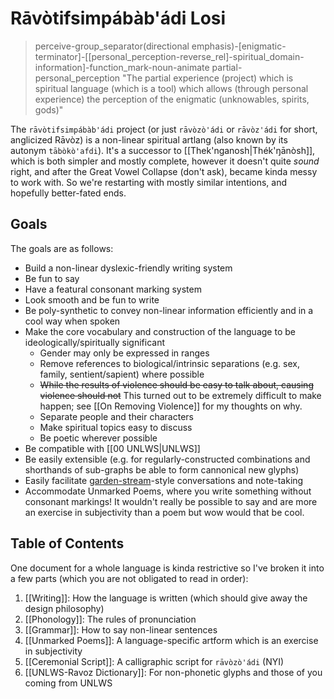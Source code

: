 # Rāvòtifsimpábàb'ádi Losi
> perceive-group_separator(directional emphasis)-\[enigmatic-terminator\]-\[\[personal_perception-reverse_rel\]-spiritual_domain-information\]-function_mark-noun-animate partial-personal_perception
> "The partial experience (project) which is spiritual language (which is a tool) which allows (through personal experience) the perception of the enigmatic (unknowables, spirits, gods)"

The `rāvòtifsimpábàb'ádi` project (or just `rāvòzò'ádi` or `rāvòz'ádi` for short, anglicized Rāvòz) is a non-linear spiritual artlang (also known by its autonym `tābòkò'afdi`).
It's a successor to [[Thek'nganosh|Thék'ŋānòsh]], which is both simpler and mostly complete, however it doesn't quite *sound* right, and after the Great Vowel Collapse (don't ask), became kinda messy to work with. So we're restarting with mostly similar intentions, and hopefully better-fated ends.

## Goals
The goals are as follows:
- Build a non-linear dyslexic-friendly writing system
- Be fun to say
- Have a featural consonant marking system
- Look smooth and be fun to write
- Be poly-synthetic to convey non-linear information efficiently and in a cool way when spoken
- Make the core vocabulary and construction of the language to be ideologically/spiritually significant
	- Gender may only be expressed in ranges
	- Remove references to biological/intrinsic separations (e.g. sex, family, sentient/sapient) where possible
	- ~~While the results of violence should be easy to talk about, causing violence should not~~ This turned out to be extremely difficult to make happen; see [[On Removing Violence]] for my thoughts on why.
	- Separate people and their characters
	- Make spiritual topics easy to discuss
	- Be poetic wherever possible
- Be compatible with [[00 UNLWS|UNLWS]]
- Be easily extensible (e.g. for regularly-constructed combinations and shorthands of sub-graphs be able to form cannonical new glyphs)
- Easily facilitate [garden-stream](https://hapgood.us/2015/10/17/the-garden-and-the-stream-a-technopastoral/)-style conversations and note-taking
- Accommodate Unmarked Poems, where you write something without consonant markings! It wouldn't really be possible to say and are more an exercise in subjectivity than a poem but wow would that be cool.

## Table of Contents
One document for a whole language is kinda restrictive so I've broken it into a few parts (which you are not obligated to read in order):
1. [[Writing]]: How the language is written (which should give away the design philosophy)
2. [[Phonology]]: The rules of pronunciation
3. [[Grammar]]: How to say non-linear sentences
4. [[Unmarked Poems]]: A language-specific artform which is an exercise in subjectivity
5. [[Ceremonial Script]]: A calligraphic script for `rāvòzò'ádi` (NYI)
6. [[UNLWS-Ravoz Dictionary]]: For non-phonetic glyphs and those of you coming from UNLWS